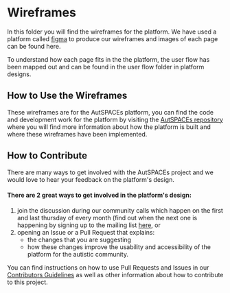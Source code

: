 # Wireframes

In this folder you will find the wireframes for the platform. 
We have used a platform called [figma](figma.com) to produce our wireframes and images of each page can be found here.

To understand how each page fits in the the platform, the user flow has been mapped out and can be found in the user flow folder in platform designs. 

## How to Use the Wireframes

These wireframes are for the AutSPACEs platform, you can find the code and development work for the platform by visiting the [AutSPACEs repository](https://github.com/alan-turing-institute/AutSPACEs) where you will find more information about how the platform is built and where these wireframes have been implemented. 

## How to Contribute
There are many ways to get involved with the AutSPACEs project and we would love to hear your feedback on the platform's design.

#### There are 2 great ways to get involved in the platform's design:
1) join the discussion during our community calls which happen on the first and last thursday of every month (find out when the next one is happening by signing up to the mailing list [here](https://tinyletter.com/AutisticaTuringCitizenScience), or 
2) opening an Issue or a Pull Request that explains:
	- the changes that you are suggesting
	- how these changes improve the usability and accessibility of the platform for the autistic community. 

You can find instructions on how to use Pull Requests and Issues in our [Contributors Guidelines](https://github.com/alan-turing-institute/AutisticaCitizenScience/blob/master/.github/CONTRIBUTING.md) as well as other information about how to contribute to this project. 
